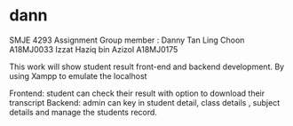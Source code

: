 # dann
SMJE 4293 Assignment 
Group member : 
Danny Tan Ling Choon A18MJ0033 
Izzat Haziq bin Azizol A18MJ0175

This work will show student result front-end and backend development. 
By using Xampp to emulate the localhost

Frontend: student can check their result with option to download their transcript 
Backend: admin can key in student detail, class details , subject details and manage the students record.
